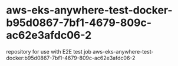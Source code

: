 # aws-eks-anywhere-test-docker-b95d0867-7bf1-4679-809c-ac62e3afdc06-2
repository for use with E2E test job aws-eks-anywhere-test-docker:b95d0867-7bf1-4679-809c-ac62e3afdc06-2
